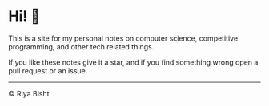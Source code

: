 # Hi! 👋

This is a site for my personal notes on computer science, competitive programming,
and other tech related things.


If you like these notes give it a star, and if you 
find something wrong open a pull request or an issue.

---

© Riya Bisht